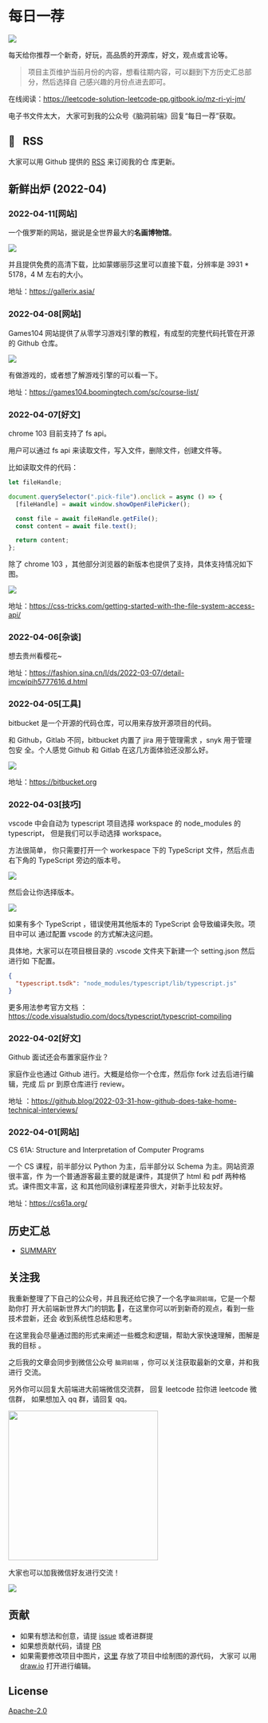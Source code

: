# 每日一荐

![](https://tva1.sinaimg.cn/large/006y8mN6ly1g8d0sktqrwj30hs07maae.jpg)

每天给你推荐一个新奇，好玩，高品质的开源库，好文，观点或言论等。

> 项目主页维护当前月份的内容，想看往期内容，可以翻到下方历史汇总部分，然后选择自
> 己感兴趣的月份点进去即可。

在线阅读：https://leetcode-solution-leetcode-pp.gitbook.io/mz-ri-yi-jm/

电子书文件太大， 大家可到我的公众号《脑洞前端》回复“每日一荐”获取。

## :newspaper: &nbsp; RSS

大家可以用 Github 提供的
[RSS](https://github.com/azl397985856/daily-featured/commits.atom) 来订阅我的仓
库更新。

## 新鲜出炉 (2022-04)

### 2022-04-11[网站]

一个俄罗斯的网站，据说是全世界最大的**名画博物馆**。

![](https://tva1.sinaimg.cn/large/e6c9d24ely1h13famjjjtj21el0u0ae7.jpg)

并且提供免费的高清下载，比如蒙娜丽莎这里可以直接下载，分辨率是 3931 \* 5178，4 M
左右的大小。

地址：https://gallerix.asia/

### 2022-04-08[网站]

Games104 网站提供了从零学习游戏引擎的教程，有成型的完整代码托管在开源的 Github
仓库。

![](https://tva1.sinaimg.cn/large/e6c9d24ely1h12buulgk5j21wp0u0tby.jpg)

有做游戏的，或者想了解游戏引擎的可以看一下。

地址：https://games104.boomingtech.com/sc/course-list/

### 2022-04-07[好文]

chrome 103 目前支持了 fs api。

用户可以通过 fs api 来读取文件，写入文件，删除文件，创建文件等。

比如读取文件的代码：

```js
let fileHandle;

document.querySelector(".pick-file").onclick = async () => {
  [fileHandle] = await window.showOpenFilePicker();

  const file = await fileHandle.getFile();
  const content = await file.text();

  return content;
};
```

除了 chrome 103 ，其他部分浏览器的新版本也提供了支持，具体支持情况如下图。

![](https://tva1.sinaimg.cn/large/e6c9d24ely1h12jqsmkbnj20nw0m6q4s.jpg)

地址：https://css-tricks.com/getting-started-with-the-file-system-access-api/

### 2022-04-06[杂谈]

想去贵州看樱花~

地址：https://fashion.sina.cn/l/ds/2022-03-07/detail-imcwipih5777616.d.html

### 2022-04-05[工具]

bitbucket 是一个开源的代码仓库，可以用来存放开源项目的代码。

和 Github，Gitlab 不同，bitbucket 内置了 jira 用于管理需求 ，snyk 用于管理 包安
全。个人感觉 Github 和 Gitlab 在这几方面体验还没那么好。

![](https://tva1.sinaimg.cn/large/e6c9d24ely1h0yxmq4gwoj21r70u0tfa.jpg)

地址：https://bitbucket.org

### 2022-04-03[技巧]

vscode 中会自动为 typescript 项目选择 workspace 的 node_modules 的 typescript，
但是我们可以手动选择 workspace。

方法很简单， 你只需要打开一个 workespace 下的 TypeScript 文件，然后点击右下角的
TypeScript 旁边的版本号。

![](https://tva1.sinaimg.cn/large/e6c9d24ely1h0wl93ju5oj20o006lgm9.jpg)

然后会让你选择版本。

![](https://tva1.sinaimg.cn/large/e6c9d24ely1h0wl8r7c9xj217q0bqjtn.jpg)

如果有多个 TypeScript ，错误使用其他版本的 TypeScript 会导致编译失败。项目中可以
通过配置 vscode 的方式解决这问题。

具体地，大家可以在项目根目录的 .vscode 文件夹下新建一个 setting.json 然后进行如
下配置。

```json
{
  "typescript.tsdk": "node_modules/typescript/lib/typescript.js"
}
```

更多用法参考官方文档
：https://code.visualstudio.com/docs/typescript/typescript-compiling

### 2022-04-02[好文]

Github 面试还会布置家庭作业？

家庭作业也通过 Github 进行。大概是给你一个仓库，然后你 fork 过去后进行编辑，完成
后 pr 到原仓库进行 review。

地址
：https://github.blog/2022-03-31-how-github-does-take-home-technical-interviews/

### 2022-04-01[网站]

CS 61A: Structure and Interpretation of Computer Programs

一个 CS 课程，前半部分以 Python 为主，后半部分以 Schema 为主。网站资源很丰富，作
为一个普通游客最主要的就是课件，其提供了 html 和 pdf 两种格式。课件图文丰富，这
和其他同级别课程差异很大，对新手比较友好。

地址：https://cs61a.org/

## 历史汇总

- [SUMMARY](./SUMMARY.md)

## 关注我

我重新整理了下自己的公众号，并且我还给它换了一个名字`脑洞前端`，它是一个帮助你打
开大前端新世界大门的钥匙 🔑，在这里你可以听到新奇的观点，看到一些技术尝新，还会
收到系统性总结和思考。

在这里我会尽量通过图的形式来阐述一些概念和逻辑，帮助大家快速理解，图解是我的目标
。

之后我的文章会同步到微信公众号 `脑洞前端` ，你可以关注获取最新的文章，并和我进行
交流。

另外你可以回复大前端进大前端微信交流群， 回复 leetcode 拉你进 leetcode 微信群，
如果想加入 qq 群，请回复 qq。

<img width="300" src="https://tva1.sinaimg.cn/large/006y8mN6ly1g7he9xdtmyj30by0byaac.jpg">

大家也可以加我微信好友进行交流！

![](https://tva1.sinaimg.cn/large/008i3skNly1gx11szd02ej30e80e8dg3.jpg)

## 贡献

- 如果有想法和创意，请提
  [issue](https://github.com/azl397985856/daily-featured/issues) 或者进群提
- 如果想贡献代码，请提
  [PR](https://github.com/azl397985856/daily-featured/pulls)
- 如果需要修改项目中图片，[这里](./assets/) 存放了项目中绘制图的源代码， 大家可
  以用 [draw.io](https://www.draw.io/) 打开进行编辑。

## License

[Apache-2.0](./LICENSE)
